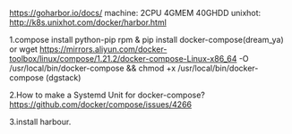 https://goharbor.io/docs/
machine: 2CPU 4GMEM 40GHDD
unixhot: http://k8s.unixhot.com/docker/harbor.html


1.compose install
python-pip rpm & pip install docker-compose(dream_ya)
or
wget https://mirrors.aliyun.com/docker-toolbox/linux/compose/1.21.2/docker-compose-Linux-x86_64 -O /usr/local/bin/docker-compose && chmod +x /usr/local/bin/docker-compose
(dgstack)

2.How to make a Systemd Unit for docker-compose? 
https://github.com/docker/compose/issues/4266

3.install harbour.


